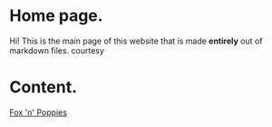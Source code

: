 # Home page.
Hi!
This is the main page of this website that is made **entirely** out of markdown files.
courtesy 

# Content.
[Fox 'n' Poppies](FnP)
<!--stackedit_data:
eyJoaXN0b3J5IjpbMTU5OTk5Mjc1NV19
-->